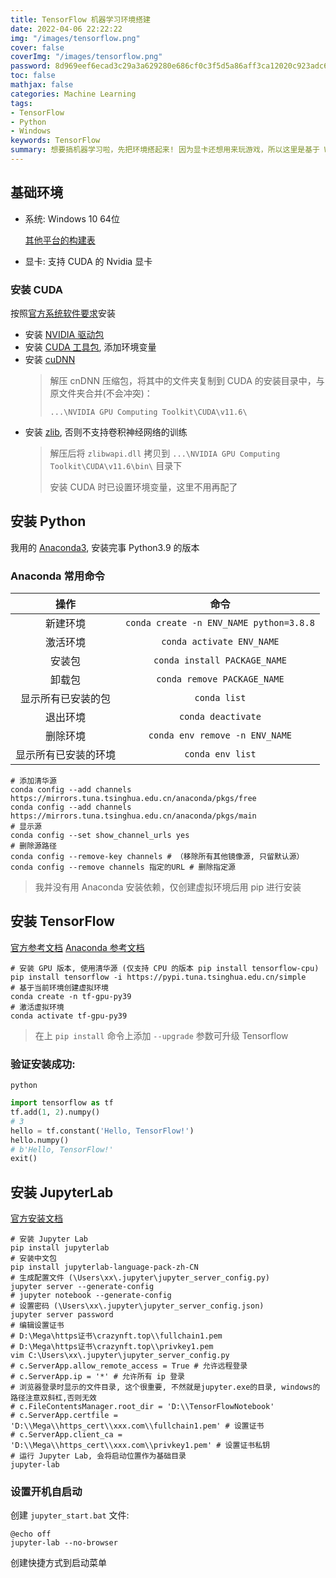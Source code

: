 ```yaml
---
title: TensorFlow 机器学习环境搭建
date: 2022-04-06 22:22:22
img: "/images/tensorflow.png"
cover: false
coverImg: "/images/tensorflow.png"
password: 8d969eef6ecad3c29a3a629280e686cf0c3f5d5a86aff3ca12020c923adc6c92
toc: false
mathjax: false
categories: Machine Learning
tags:
- TensorFlow
- Python
- Windows
keywords: TensorFlow
summary: 想要搞机器学习啦，先把环境搭起来! 因为显卡还想用来玩游戏，所以这里是基于 Windows 搭建哒！
---
```


## 基础环境

- 系统: Windows 10 64位

  [其他平台的构建表](https://github.com/tensorflow/build#community-supported-tensorflow-builds)
- 显卡: 支持 CUDA 的 Nvidia 显卡

### 安装 CUDA

按照[官方系统软件要求](https://www.tensorflow.org/install/gpu#software_requirements)安装

- 安装 [NVIDIA 驱动包](https://www.nvidia.com/drivers)
- 安装 [CUDA 工具包](https://developer.nvidia.com/cuda-toolkit-archive), 添加环境变量
- 安装 [cuDNN](https://developer.nvidia.com/rdp/cudnn-archive)
  > 解压 cnDNN 压缩包，将其中的文件夹复制到 CUDA 的安装目录中，与原文件夹合并(不会冲突)：
  >
  > `...\NVIDIA GPU Computing Toolkit\CUDA\v11.6\`
- 安装 [zlib](https://docs.nvidia.com/deeplearning/cudnn/install-guide/index.html#install-zlib-windows), 否则不支持卷积神经网络的训练
  > 解压后将 `zlibwapi.dll` 拷贝到 `...\NVIDIA GPU Computing Toolkit\CUDA\v11.6\bin\` 目录下
  > 
  > 安装 CUDA 时已设置环境变量，这里不用再配了

## 安装 Python

我用的 [Anaconda3](https://repo.anaconda.com), 安装完事 Python3.9 的版本

### Anaconda 常用命令

|     操作     |                   命令                    |
|:----------:|:---------------------------------------:|
|    新建环境    | `conda create -n ENV_NAME python=3.8.8` |
|    激活环境    |        `conda activate ENV_NAME`        |
|    安装包     |      `conda install PACKAGE_NAME`       |
|    卸载包     |       `conda remove PACKAGE_NAME`       |
| 显示所有已安装的包  |              `conda list`               |
|    退出环境    |           `conda deactivate`            |
|    删除环境    |     `conda env remove -n ENV_NAME`      |
| 显示所有已安装的环境 |            `conda env list`             |

```shell
# 添加清华源
conda config --add channels https://mirrors.tuna.tsinghua.edu.cn/anaconda/pkgs/free
conda config --add channels https://mirrors.tuna.tsinghua.edu.cn/anaconda/pkgs/main
# 显示源
conda config --set show_channel_urls yes
# 删除源路径
conda config --remove-key channels # （移除所有其他镜像源, 只留默认源）
conda config --remove channels 指定的URL # 删除指定源
```

> 我并没有用 Anaconda 安装依赖，仅创建虚拟环境后用 pip 进行安装

## 安装 TensorFlow

[官方参考文档](https://github.com/tensorflow/tensorflow#install)
[Anaconda 参考文档](https://docs.anaconda.com/anaconda/user-guide/tasks/tensorflow/)

```shell
# 安装 GPU 版本, 使用清华源 (仅支持 CPU 的版本 pip install tensorflow-cpu)
pip install tensorflow -i https://pypi.tuna.tsinghua.edu.cn/simple
# 基于当前环境创建虚拟环境
conda create -n tf-gpu-py39
# 激活虚拟环境
conda activate tf-gpu-py39
```

> 在上 `pip install` 命令上添加 `--upgrade` 参数可升级 Tensorflow

### 验证安装成功:

```shell
python
```

```python
import tensorflow as tf
tf.add(1, 2).numpy()
# 3
hello = tf.constant('Hello, TensorFlow!')
hello.numpy()
# b'Hello, TensorFlow!'
exit()
```

## 安装 JupyterLab

[官方安装文档](https://jupyter.org/install)

```shell
# 安装 Jupyter Lab
pip install jupyterlab
# 安装中文包
pip install jupyterlab-language-pack-zh-CN
# 生成配置文件 (\Users\xx\.jupyter\jupyter_server_config.py)
jupyter server --generate-config
# jupyter notebook --generate-config
# 设置密码 (\Users\xx\.jupyter\jupyter_server_config.json)
jupyter server password
# 编辑设置证书 
# D:\Mega\https证书\crazynft.top\\fullchain1.pem
# D:\Mega\https证书\crazynft.top\\privkey1.pem
vim C:\Users\xx\.jupyter\jupyter_server_config.py
# c.ServerApp.allow_remote_access = True # 允许远程登录
# c.ServerApp.ip = '*' # 允许所有 ip 登录
# 浏览器登录时显示的文件目录, 这个很重要, 不然就是jupyter.exe的目录, windows的路径注意双斜杠,否则无效
# c.FileContentsManager.root_dir = 'D:\\TensorFlowNotebook'
# c.ServerApp.certfile = 'D:\\Mega\\https_cert\\xxx.com\\fullchain1.pem' # 设置证书
# c.ServerApp.client_ca = 'D:\\Mega\\https_cert\\xxx.com\\privkey1.pem' # 设置证书私钥
# 运行 Jupyter Lab, 会将启动位置作为基础目录
jupyter-lab
```

### 设置开机自启动

创建 `jupyter_start.bat` 文件:

```shell
@echo off 
jupyter-lab --no-browser
```

创建快捷方式到启动菜单